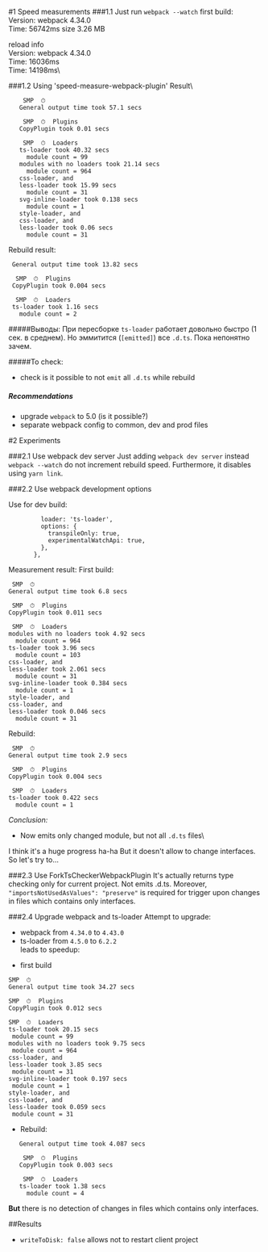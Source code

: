 #1 Speed measurements
###1.1 Just run `webpack --watch`
first build:\
Version: webpack 4.34.0\
Time: 56742ms
size 3.26 MB

reload info\
Version: webpack 4.34.0\
Time: 16036ms\
Time: 14198ms\

###1.2 Using 'speed-measure-webpack-plugin'
Result\
 
``` 
    SMP  ⏱  
   General output time took 57.1 secs
   
    SMP  ⏱  Plugins
   CopyPlugin took 0.01 secs
   
    SMP  ⏱  Loaders
   ts-loader took 40.32 secs
     module count = 99
   modules with no loaders took 21.14 secs
     module count = 964
   css-loader, and 
   less-loader took 15.99 secs
     module count = 31
   svg-inline-loader took 0.138 secs
     module count = 1
   style-loader, and 
   css-loader, and 
   less-loader took 0.06 secs
     module count = 31
```
Rebuild result:
``` SMP  ⏱  
 General output time took 13.82 secs
 
  SMP  ⏱  Plugins
 CopyPlugin took 0.004 secs
 
  SMP  ⏱  Loaders
 ts-loader took 1.16 secs
   module count = 2
```
#####Выводы:
При пересборке `ts-loader` работает довольно быстро (1 сек. в среднем). 
Но эммитится  (` [emitted] `) все `.d.ts`. Пока непонятно зачем.

#####To check:

* check is it possible to not `emit` all `.d.ts` while rebuild

##### Recommendations
* upgrade `webpack` to 5.0 (is it possible?)
* separate webpack config to common, dev and prod files

#2 Experiments

###2.1 Use webpack dev server
Just adding `webpack dev server` instead `webpack --watch` do not increment rebuild speed.
Furthermore, it disables using `yarn link`.

###2.2 Use webpack development options

Use for dev build:
```{
         loader: 'ts-loader',
         options: {
           transpileOnly: true,
           experimentalWatchApi: true,
         },
       },
```
Measurement result:
First build:
```
 SMP  ⏱  
General output time took 6.8 secs

 SMP  ⏱  Plugins
CopyPlugin took 0.011 secs

 SMP  ⏱  Loaders
modules with no loaders took 4.92 secs
  module count = 964
ts-loader took 3.96 secs
  module count = 103
css-loader, and 
less-loader took 2.061 secs
  module count = 31
svg-inline-loader took 0.384 secs
  module count = 1
style-loader, and 
css-loader, and 
less-loader took 0.046 secs
  module count = 31
```
Rebuild:
```
 SMP  ⏱  
General output time took 2.9 secs

 SMP  ⏱  Plugins
CopyPlugin took 0.004 secs

 SMP  ⏱  Loaders
ts-loader took 0.422 secs
  module count = 1
```
*Conclusion:* 
* Now emits only changed module, but not all `.d.ts` files\

I think it's a huge progress ha-ha
But it doesn't allow to change interfaces. So let's try to...

###2.3 Use ForkTsCheckerWebpackPlugin
It's actually returns type checking only for current project. Not emits .d.ts.
Moreover, `"importsNotUsedAsValues": "preserve"` is required for trigger upon changes in files which contains only interfaces.

###2.4 Upgrade webpack and ts-loader
Attempt to upgrade:
 * webpack from `4.34.0` to `4.43.0`
 * ts-loader from `4.5.0` to `6.2.2`\
 leads to speedup:
 - first build
 ```
 SMP  ⏱  
General output time took 34.27 secs

 SMP  ⏱  Plugins
CopyPlugin took 0.012 secs

 SMP  ⏱  Loaders
ts-loader took 20.15 secs
  module count = 99
modules with no loaders took 9.75 secs
  module count = 964
css-loader, and 
less-loader took 3.85 secs
  module count = 31
svg-inline-loader took 0.197 secs
  module count = 1
style-loader, and 
css-loader, and 
less-loader took 0.059 secs
  module count = 31
```
 - Rebuild:
 ``` SMP  ⏱  
    General output time took 4.087 secs
    
     SMP  ⏱  Plugins
    CopyPlugin took 0.003 secs
    
     SMP  ⏱  Loaders
    ts-loader took 1.38 secs
      module count = 4
```
**But** there is no detection of changes in files which contains only interfaces.






##Results
* `writeToDisk: false` allows not to restart client project
